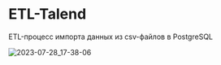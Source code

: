 # ETL-Talend
ETL-процесс импорта данных из csv-файлов в PostgreSQL

![2023-07-28_17-38-06](https://github.com/TatyanaMR/ETL-Talend/assets/100730166/f8401e6f-f593-4683-b255-f7720898aecc)

